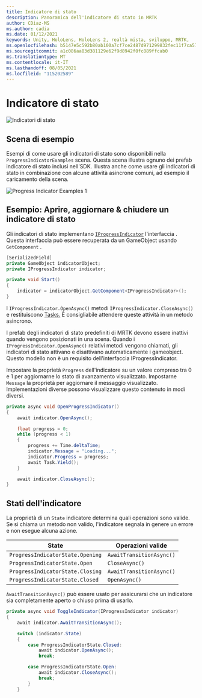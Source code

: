 ```yaml
---
title: Indicatore di stato
description: Panoramica dell'indicatore di stato in MRTK
author: CDiaz-MS
ms.author: cadia
ms.date: 01/12/2021
keywords: Unity, HoloLens, HoloLens 2, realtà mista, sviluppo, MRTK,
ms.openlocfilehash: b5147e5c592b80ab100a7cf7ce2487d971299832fec11f7ca57b1fdeef530900
ms.sourcegitcommit: a1c086aa83d381129e62f9d8942f0fc889ffcab0
ms.translationtype: MT
ms.contentlocale: it-IT
ms.lasthandoff: 08/05/2021
ms.locfileid: "115202589"
---
```

# <a name="progress-indicator"></a>Indicatore di stato

![Indicatori di stato](../images/progress-indicator/MRTK_ProgressIndicator_Main.png)

## <a name="example-scene"></a>Scena di esempio

Esempi di come usare gli indicatori di stato sono disponibili nella `ProgressIndicatorExamples` scena. Questa scena illustra ognuno dei prefab indicatore di stato inclusi nell'SDK. Illustra anche come usare gli indicatori di stato in combinazione con alcune attività asincrone comuni, ad esempio il caricamento della scena.

<img src="../images/progress-indicator/MRTK_ProgressIndicator_Examples.png" alt="Progress Indicator Examples 1">

## <a name="example-open-update--close-a-progress-indicator"></a>Esempio: Aprire, aggiornare & chiudere un indicatore di stato

Gli indicatori di stato implementano [`IProgressIndicator`](xref:Microsoft.MixedReality.Toolkit.UI.IProgressIndicator) l'interfaccia . Questa interfaccia può essere recuperata da un GameObject usando `GetComponent` .

```c#
[SerializedField]
private GameObject indicatorObject;
private IProgressIndicator indicator;

private void Start()
{
    indicator = indicatorObject.GetComponent<IProgressIndicator>();
}
```

I `IProgressIndicator.OpenAsync()` metodi `IProgressIndicator.CloseAsync()` e restituiscono [Tasks.](xref:System.Threading.Tasks.Task) È consigliabile attendere queste attività in un metodo asincrono.

I prefab degli indicatori di stato predefiniti di MRTK devono essere inattivi quando vengono posizionati in una scena. Quando i `IProgressIndicator.OpenAsync()` relativi metodi vengono chiamati, gli indicatori di stato attivano e disattivano automaticamente i gameobject. Questo modello non è un requisito dell'interfaccia IProgressIndicator.

Impostare la proprietà `Progress` dell'indicatore su un valore compreso tra 0 e 1 per aggiornarne lo stato di avanzamento visualizzato. Impostarne `Message` la proprietà per aggiornare il messaggio visualizzato. Implementazioni diverse possono visualizzare questo contenuto in modi diversi.

```c#
private async void OpenProgressIndicator()
{
    await indicator.OpenAsync();

    float progress = 0;
    while (progress < 1)
    {
        progress += Time.deltaTime;
        indicator.Message = "Loading...";
        indicator.Progress = progress;
        await Task.Yield();
    }

    await indicator.CloseAsync();
}
```

## <a name="indicator-states"></a>Stati dell'indicatore

La proprietà di un `State` indicatore determina quali operazioni sono valide. Se si chiama un metodo non valido, l'indicatore segnala in genere un errore e non esegue alcuna azione.

State | Operazioni valide
--- | ---
`ProgressIndicatorState.Opening` | `AwaitTransitionAsync()`
`ProgressIndicatorState.Open` | `CloseAsync()`
`ProgressIndicatorState.Closing` | `AwaitTransitionAsync()`
`ProgressIndicatorState.Closed` | `OpenAsync()`

`AwaitTransitionAsync()` può essere usato per assicurarsi che un indicatore sia completamente aperto o chiuso prima di usarlo.

```c#
private async void ToggleIndicator(IProgressIndicator indicator)
{
    await indicator.AwaitTransitionAsync();

    switch (indicator.State)
    {
        case ProgressIndicatorState.Closed:
            await indicator.OpenAsync();
            break;

        case ProgressIndicatorState.Open:
            await indicator.CloseAsync();
            break;
        }
    }
```
